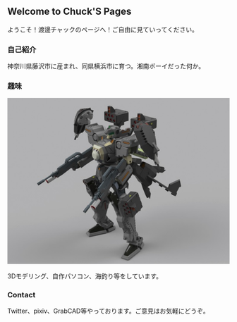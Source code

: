 ## Welcome to Chuck'S Pages

ようこそ！渡邊チャックのページへ！ご自由に見ていってください。

### 自己紹介

神奈川県藤沢市に産まれ、同県横浜市に育つ。湘南ボーイだった何か。


### 趣味

![murakumo Logo](https://github.com/yuusukewatanabe/watanabe02/blob/master/murakumo.jpg)

3Dモデリング、自作パソコン、海釣り等をしています。

### Contact

Twitter、pixiv、GrabCAD等やっております。ご意見はお気軽にどうぞ。
